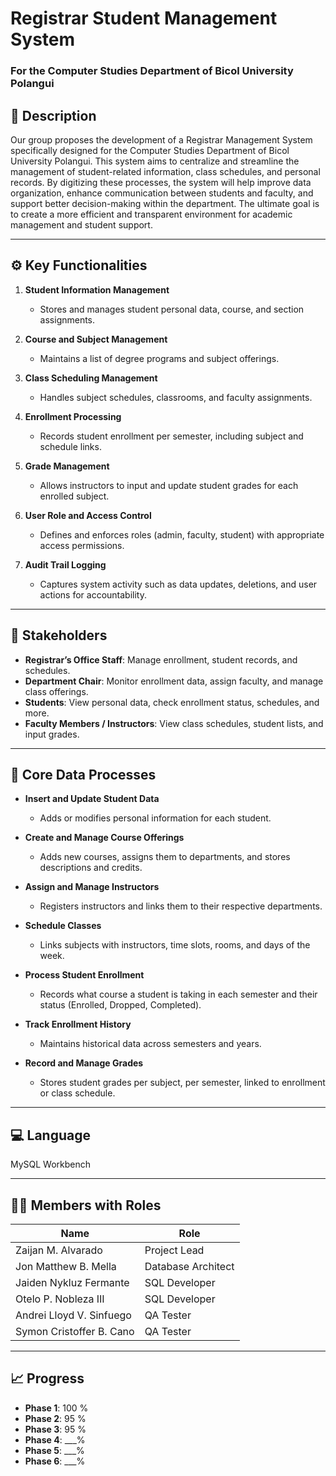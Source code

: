# Registrar Student Management System  
### For the Computer Studies Department of Bicol University Polangui

## 📌 Description

Our group proposes the development of a Registrar Management System specifically 
designed for the Computer Studies Department of Bicol University Polangui. This system aims 
to centralize and streamline the management of student-related information, class schedules, and 
personal records. By digitizing these processes, the system will help improve data organization, 
enhance communication between students and faculty, and support better decision-making within 
the department. The ultimate goal is to create a more efficient and transparent environment for 
academic management and student support.

---

## ⚙️ Key Functionalities

1. **Student Information Management**  
   - Stores and manages student personal data, course, and section assignments.
   
2. **Course and Subject Management**  
   - Maintains a list of degree programs and subject offerings.

3. **Class Scheduling Management**  
   - Handles subject schedules, classrooms, and faculty assignments.

4. **Enrollment Processing**  
   - Records student enrollment per semester, including subject and schedule links.

5. **Grade Management**  
   - Allows instructors to input and update student grades for each enrolled subject.

6. **User Role and Access Control**  
   - Defines and enforces roles (admin, faculty, student) with appropriate access permissions.

7. **Audit Trail Logging**  
   - Captures system activity such as data updates, deletions, and user actions for accountability.

---

## 👥 Stakeholders

- **Registrar’s Office Staff**: Manage enrollment, student records, and schedules.  
- **Department Chair**: Monitor enrollment data, assign faculty, and manage class offerings.  
- **Students**: View personal data, check enrollment status, schedules, and more.  
- **Faculty Members / Instructors**: View class schedules, student lists, and input grades.

---

## 🔄 Core Data Processes

- **Insert and Update Student Data**  
  - Adds or modifies personal information for each student.

- **Create and Manage Course Offerings**  
  - Adds new courses, assigns them to departments, and stores descriptions and credits.

- **Assign and Manage Instructors**  
  - Registers instructors and links them to their respective departments.

- **Schedule Classes**  
  - Links subjects with instructors, time slots, rooms, and days of the week.

- **Process Student Enrollment**  
  - Records what course a student is taking in each semester and their status (Enrolled, Dropped, Completed).

- **Track Enrollment History**  
  - Maintains historical data across semesters and years.

- **Record and Manage Grades**  
  - Stores student grades per subject, per semester, linked to enrollment or class schedule.

---

## 💻 Language
MySQL Workbench

---

## 🧑‍💻 Members with Roles

| Name                          | Role              |
|-------------------------------|-------------------|
| Zaijan M. Alvarado            | Project Lead      |
| Jon Matthew B. Mella          | Database Architect|
| Jaiden Nykluz Fermante        | SQL Developer     |
| Otelo P. Nobleza III          | SQL Developer     |
| Andrei Lloyd V. Sinfuego      | QA Tester         |
| Symon Cristoffer B. Cano      | QA Tester         |

---

## 📈 Progress

-  **Phase 1**: 100 %  
-  **Phase 2**: 95 %  
-  **Phase 3**: 95 %  
-  **Phase 4**: ___%  
-  **Phase 5**: ___%  
-  **Phase 6**: ___%


